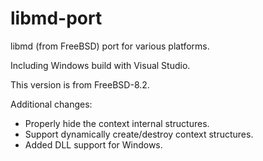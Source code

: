 # libmd-port

libmd (from FreeBSD) port for various platforms.

Including Windows build with Visual Studio.

This version is from FreeBSD-8.2.

Additional changes:
* Properly hide the context internal structures.
* Support dynamically create/destroy context structures.
* Added DLL support for Windows.
